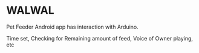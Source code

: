 # WALWAL

Pet Feeder
Android app has interaction with Arduino.

Time set, Checking for Remaining amount of feed, Voice of Owner playing, etc
